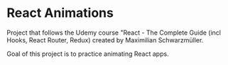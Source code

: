 # React Animations

Project that follows the Udemy course "React - The Complete Guide (incl Hooks, React Router, Redux) created by Maximilian Schwarzmüller.

Goal of this project is to practice animating React apps.